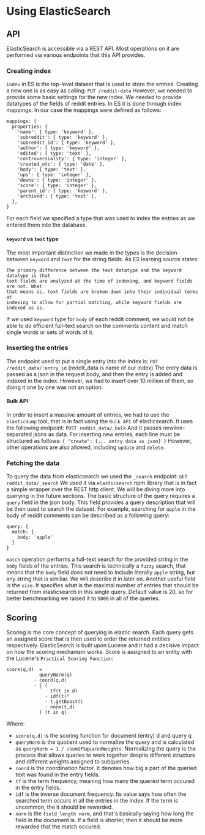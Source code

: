 # Using ElasticSearch

## API
ElasticSearch is accessible via a REST API. Most operations on it are performed via various endpoints that this API provides.

### Creating index
`index` in ES is the top-level dataset that is used to store the entries. Creating a new one is as easy as calling:
`PUT /reddit-data`
However, we needed to provide some basic settings for the new index. We needed to provide datatypes of the fields of reddit entries. In ES it is done through index mappings. In our case the mappings were defined as follows:
```
mappings: {
  properties: {
    'name': { type: 'keyword' },
    'subreddit': { type: 'keyword' },
    'subreddit_id': { type: 'keyword' },
    'author': { type: 'keyword' },
    'edited': { type: 'text' },
    'controversiality': { type: 'integer' },
    'created_utc': { type: 'date' },
    'body': { type: 'text' },
    'ups': { type: 'integer' },
    'downs': { type: 'integer' },
    'score': { type: 'integer' },
    'parent_id': { type: 'keyword' },
    'archived': { type: 'text' },
  },
}
```
For each field we specified a type that was used to index the entries as we entered them into the database. 

#### `keyword` vs `text` type
The most important distinction we made in the types is the decision between `keyword` and `text` for the string fields. As ES learning source states:
```
The primary difference between the text datatype and the keyword datatype is that 
text fields are analyzed at the time of indexing, and keyword fields are not. What
that means is, text fields are broken down into their individual terms at 
indexing to allow for partial matching, while keyword fields are indexed as is.
```
If we used `keyword` type for `body` of each reddit comment, we would not be able to do efficient full-text search on the comments content and match single words or sets of words of it.

### Inserting the entries
The endpoint used to put a single entry into the index is:
`PUT /reddit_data/:entry_id`
(reddit_data is name of our index) The entry data is passed as a json in the request body, and then the entry is added and indexed in the index. However, we had to insert over 10 million of them, so doing it one by one was not an option. 

#### Bulk API
In order to insert a massive amount of entries, we had to use the `elasticdump` tool, that is in fact using the `Bulk API` of elasticsearch. It uses the following endpoint:
`POST reddit_data/_bulk`
And it passes newline-separated jsons as data. For inserting new entries, each line must be structured as follows:
`{ "create": {... entry data as json} }`
However, other operations are also allowed, including `update` and `delete`.

### Fetching the data
To query the data from elasticsearch we used the `_search` endpoint:
`GET reddit_data/_search`
We used it via `elasticsearch` npm library that is in fact a simple wrapper over the REST http client. We will be diving more into querying in the future sections. The basic structure of the query requires a `query` field in the json body. This field provides a query description that will be then used to search the dataset. For example, searching for `apple` in the body of reddit comments can be described as a following query:
```
query: {
  match: {
    body: 'apple'
  }
}
```
`match` operation performs a full-text search for the provided string in the `body` fields of the entries. This search is technically a `fuzzy` search, that means that the `body` field does not need to include literally `apple` string, but any string that is similiar. We will describe it in later on.
Another useful field is the `size`. It specifies what is the maximal number of entries that should be returned from elasticsearch in this single query. Default value is 20, so for better benchmarking we raised it to `5000` in all of the queries.

## Scoring
Scoring is the core concept of querying in elastic search. Each query gets an assigned score that is then used to order the returned entities respectively. ElasticSearch is built upon Lucene and it had a decisive impact on how the scoring mechanism works. Score is assigned to an entity with the Lucene's `Practical Scoring Function`:
```
score(q,d)  =  
            queryNorm(q)  
          · coord(q,d)    
          · ∑ (           
                tf(t in d)   
              · idf(t)²      
              · t.getBoost() 
              · norm(t,d)    
            ) (t in q)    
```
Where:
 - `score(q,d)` is the scoring function for document (entry) d and query q
 - `queryNorm` is the quotient used to normalize the query and is calculated as `queryNorm = 1 / √sumOfSquaredWeights`. Normalizing the query is the process that allows queries to work together despite different structure and different weights assigned to subqueries. 
 -  `coord` is the coordination factor. It denotes how big a part of the queried text was found in the entry fields.
 -  `tf` is the term frequency, meaning how many the queried term occured in the entry fields.
 - `idf` is the inverse document frequency. Its value says how often the searched term occurs in all the entries in the index. If the term is uncommon, the it should be rewarded.
 - `norm` is the `field length norm`, and that's basically saying how long the field in the document is. If a field is shorter, then it should be more rewarded that the match occured.

